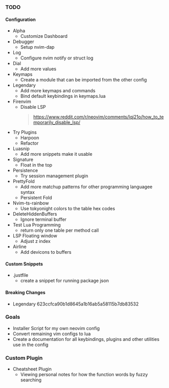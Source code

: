 ### TODO

#### Configuration

- Alpha
  - Customize Dashboard
- Debugger
  - Setup nvim-dap
- Log
  - Configure nvim notify or struct log
- Dial
  - Add more values
- Keymaps
  - Create a module that can be imported from the other config
- Legendary
  - Add more keymaps and commands
  - Bind default keybindings in keymaps.lua
- Firenvim
  - Disable LSP
    > https://www.reddit.com/r/neovim/comments/lqj21o/how_to_temporarily_disable_lsp/
- Try Plugins
  - Harpoon
  - Refactor
- Luasnip
  - Add more snippets make it usable
- Signature
  - Float in the top
- Persistence
  - Try session management plugin
- PrettyFold
  - Add more matchup patterns for other programming languagee syntax
  - Persistent Fold
- Nvim-ts-rainbow
  - Use tokyonight colors to the table hex codes
- DeleteHiddenBuffers
  - Ignore terminal buffer
- Test Lua Programming
  - return only one table per method call
- LSP Floating window
  - Adjust z index
- Airline
  - Add devicons to buffers

#### Custom Snippets
- .justfile
  - create a snippet for running package json

#### Breaking Changes
- Legendary 623ccfca90b1d8645a1b16ab5a58115b7db83532

### Goals

- Installer Script for my own neovim config
- Convert remaining vim configs to lua
- Create a documentation for all keybindings, plugins and other utilities use in the config

### Custom Plugin

- Cheatsheet Plugin
  - Viewing personal notes for how the function words by fuzzy searching
